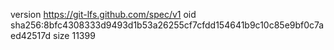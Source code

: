 version https://git-lfs.github.com/spec/v1
oid sha256:8bfc4308333d9493d1b53a26255cf7cfdd154641b9c10c85e9bf0c7aed42517d
size 11399

